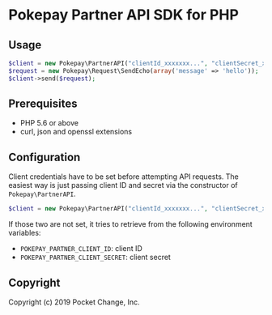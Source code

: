 # Pokepay Partner API SDK for PHP

## Usage

```php
$client = new Pokepay\PartnerAPI("clientId_xxxxxxx...", "clientSecret_xxxxxxx...");
$request = new Pokepay\Request\SendEcho(array('message' => 'hello'));
$client->send($request);
```

## Prerequisites

- PHP 5.6 or above
- curl, json and openssl extensions

## Configuration

Client credentials have to be set before attempting API requests. The easiest way is just passing client ID and secret via the constructor of `Pokepay\PartnerAPI`.

```php
$client = new Pokepay\PartnerAPI("clientId_xxxxxxx...", "clientSecret_xxxxxxx...");
```

If those two are not set, it tries to retrieve from the following environment variables:

- `POKEPAY_PARTNER_CLIENT_ID`: client ID
- `POKEPAY_PARTNER_CLIENT_SECRET`: client secret

## Copyright

Copyright (c) 2019 Pocket Change, Inc.

